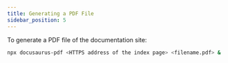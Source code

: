 ```yaml
---
title: Generating a PDF File
sidebar_position: 5
---
```


To generate a PDF file of the documentation site:

```bash
npx docusaurus-pdf <HTTPS address of the index page> <filename.pdf> &
```
